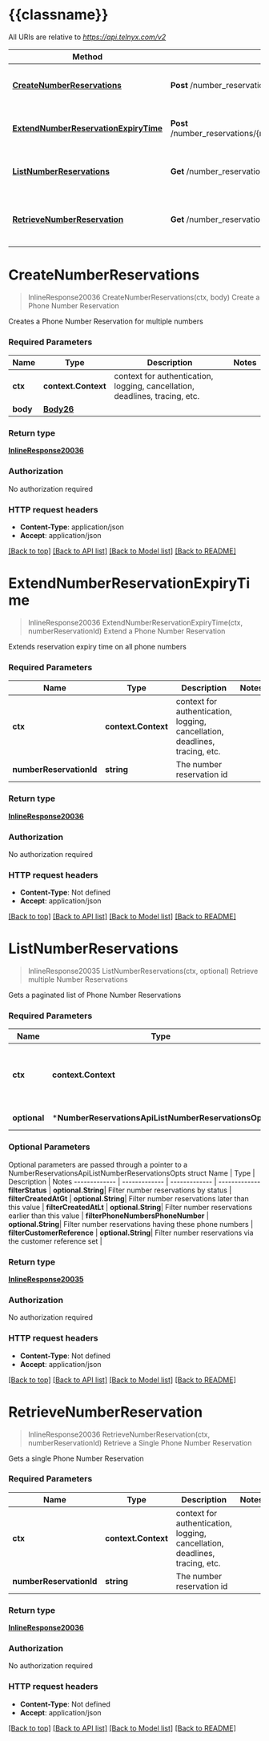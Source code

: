 # {{classname}}

All URIs are relative to *https://api.telnyx.com/v2*

Method | HTTP request | Description
------------- | ------------- | -------------
[**CreateNumberReservations**](NumberReservationsApi.md#CreateNumberReservations) | **Post** /number_reservations | Create a Phone Number Reservation
[**ExtendNumberReservationExpiryTime**](NumberReservationsApi.md#ExtendNumberReservationExpiryTime) | **Post** /number_reservations/{number_reservation_id}/actions/extend | Extend a Phone Number Reservation
[**ListNumberReservations**](NumberReservationsApi.md#ListNumberReservations) | **Get** /number_reservations | Retrieve multiple Number Reservations
[**RetrieveNumberReservation**](NumberReservationsApi.md#RetrieveNumberReservation) | **Get** /number_reservations/{number_reservation_id} | Retrieve a Single Phone Number Reservation

# **CreateNumberReservations**
> InlineResponse20036 CreateNumberReservations(ctx, body)
Create a Phone Number Reservation

Creates a Phone Number Reservation for multiple numbers

### Required Parameters

Name | Type | Description  | Notes
------------- | ------------- | ------------- | -------------
 **ctx** | **context.Context** | context for authentication, logging, cancellation, deadlines, tracing, etc.
  **body** | [**Body26**](Body26.md)|  | 

### Return type

[**InlineResponse20036**](inline_response_200_36.md)

### Authorization

No authorization required

### HTTP request headers

 - **Content-Type**: application/json
 - **Accept**: application/json

[[Back to top]](#) [[Back to API list]](../README.md#documentation-for-api-endpoints) [[Back to Model list]](../README.md#documentation-for-models) [[Back to README]](../README.md)

# **ExtendNumberReservationExpiryTime**
> InlineResponse20036 ExtendNumberReservationExpiryTime(ctx, numberReservationId)
Extend a Phone Number Reservation

Extends reservation expiry time on all phone numbers

### Required Parameters

Name | Type | Description  | Notes
------------- | ------------- | ------------- | -------------
 **ctx** | **context.Context** | context for authentication, logging, cancellation, deadlines, tracing, etc.
  **numberReservationId** | **string**| The number reservation id | 

### Return type

[**InlineResponse20036**](inline_response_200_36.md)

### Authorization

No authorization required

### HTTP request headers

 - **Content-Type**: Not defined
 - **Accept**: application/json

[[Back to top]](#) [[Back to API list]](../README.md#documentation-for-api-endpoints) [[Back to Model list]](../README.md#documentation-for-models) [[Back to README]](../README.md)

# **ListNumberReservations**
> InlineResponse20035 ListNumberReservations(ctx, optional)
Retrieve multiple Number Reservations

Gets a paginated list of Phone Number Reservations

### Required Parameters

Name | Type | Description  | Notes
------------- | ------------- | ------------- | -------------
 **ctx** | **context.Context** | context for authentication, logging, cancellation, deadlines, tracing, etc.
 **optional** | ***NumberReservationsApiListNumberReservationsOpts** | optional parameters | nil if no parameters

### Optional Parameters
Optional parameters are passed through a pointer to a NumberReservationsApiListNumberReservationsOpts struct
Name | Type | Description  | Notes
------------- | ------------- | ------------- | -------------
 **filterStatus** | **optional.String**| Filter number reservations by status | 
 **filterCreatedAtGt** | **optional.String**| Filter number reservations later than this value | 
 **filterCreatedAtLt** | **optional.String**| Filter number reservations earlier than this value | 
 **filterPhoneNumbersPhoneNumber** | **optional.String**| Filter number reservations having these phone numbers | 
 **filterCustomerReference** | **optional.String**| Filter number reservations via the customer reference set | 

### Return type

[**InlineResponse20035**](inline_response_200_35.md)

### Authorization

No authorization required

### HTTP request headers

 - **Content-Type**: Not defined
 - **Accept**: application/json

[[Back to top]](#) [[Back to API list]](../README.md#documentation-for-api-endpoints) [[Back to Model list]](../README.md#documentation-for-models) [[Back to README]](../README.md)

# **RetrieveNumberReservation**
> InlineResponse20036 RetrieveNumberReservation(ctx, numberReservationId)
Retrieve a Single Phone Number Reservation

Gets a single Phone Number Reservation

### Required Parameters

Name | Type | Description  | Notes
------------- | ------------- | ------------- | -------------
 **ctx** | **context.Context** | context for authentication, logging, cancellation, deadlines, tracing, etc.
  **numberReservationId** | **string**| The number reservation id | 

### Return type

[**InlineResponse20036**](inline_response_200_36.md)

### Authorization

No authorization required

### HTTP request headers

 - **Content-Type**: Not defined
 - **Accept**: application/json

[[Back to top]](#) [[Back to API list]](../README.md#documentation-for-api-endpoints) [[Back to Model list]](../README.md#documentation-for-models) [[Back to README]](../README.md)

